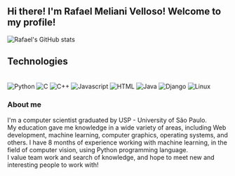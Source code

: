 ## Hi there! I'm Rafael Meliani Velloso! Welcome to my profile!

![Rafael's GitHub stats](https://github-readme-stats.vercel.app/api?username=Rafael-M-V&show_icons=true&theme=dark)

## Technologies

<div style="display: inline-block;"><br/>
  <img align="center" alt="Python" src="https://img.shields.io/badge/Python-14354C?style=for-the-badge&logo=python&logoColor=white"/>
  <img align="center" alt="C" src="https://img.shields.io/badge/C-00599C?style=for-the-badge&logo=c&logoColor=white"/>
  <img align="center" alt="C++" src="https://img.shields.io/badge/C%2B%2B-00599C?style=for-the-badge&logo=c%2B%2B&logoColor=white"/>
  <img align="center" alt="Javascript" src="https://img.shields.io/badge/JavaScript-F7DF1E?style=for-the-badge&logo=javascript&logoColor=black"/>
  <img align="center" alt="HTML" src="https://img.shields.io/badge/HTML5-E34F26?style=for-the-badge&logo=html5&logoColor=white"/>
  <img align="center" alt="Java" src="https://img.shields.io/badge/Java-ED8B00?style=for-the-badge&logo=openjdk&logoColor=white"/>
  <img align="center" alt="Django" src="https://img.shields.io/badge/Django-092E20?style=for-the-badge&logo=django&logoColor=white"/>
  <img align="center" alt="Linux" src="https://img.shields.io/badge/Linux-FCC624?style=for-the-badge&logo=linux&logoColor=black"/>
</div><br/>

### About me
I'm a computer scientist graduated by USP - University of São Paulo.<br/>
My education gave me knowledge in a wide variety of areas, including Web development, machine learning, computer graphics, operating systems, and others.
I have 8 months of experience working with machine learning, in the field of computer vision, using Python programming language.<br/>
I value team work and search of knowledge, and hope to meet new and interesting people to work with!
